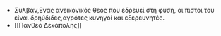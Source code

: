- Συλβαν,Ενας ανεικονικός θεος που εδρευεί στη φυση, οι πιστοι του είναι δρηύδιδες,αγρότες κυνηγοί και εξερευνητές.
- [[Πανθεό Δεκάπολης]]